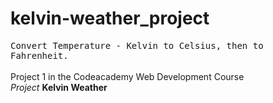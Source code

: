 # kelvin-weather_project 
<kbd>Convert Temperature - Kelvin to Celsius, then to Fahrenheit.</kbd><br><br>
Project 1 in the Codeacademy Web Development Course <br>
<i>Project</i> <strong>Kelvin Weather</strong>

